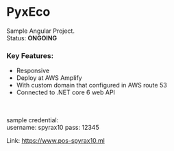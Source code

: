 # PyxEco

Sample Angular Project.
<br>
Status: <strong> ONGOING </strong>
<h3>Key Features:</h3>
<ul>
  <li> Responsive </li>
  <li> Deploy at AWS Amplify </li>
  <li> With custom domain that configured in AWS route 53 </li>
  <li> Connected to .NET core 6 web API </li>
</ul>

<br> <br>
sample credential: <br>
username: spyrax10 pass: 12345

Link: https://www.pos-spyrax10.ml
